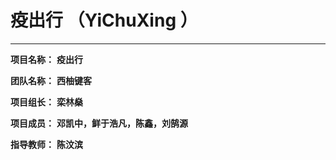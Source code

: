 # 疫出行 （YiChuXing ）

---

**项目名称：**       **疫出行**            

**团队名称：**       **西柚键客**          

**项目组长：**       **栾林燊**           

**项目成员：**   	**邓凯中，鲜于浩凡，陈鑫，刘鹄源**

**指导教师：**       **陈汶滨**          
